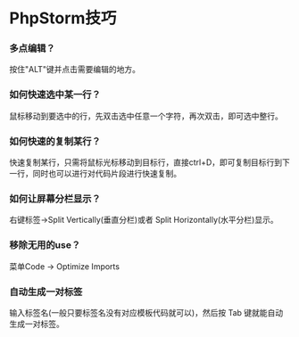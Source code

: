 # PhpStorm技巧

### 多点编辑？
按住"ALT"键并点击需要编辑的地方。

### 如何快速选中某一行？
鼠标移动到要选中的行，先双击选中任意一个字符，再次双击，即可选中整行。

### 如何快速的复制某行？
快速复制某行，只需将鼠标光标移动到目标行，直接ctrl+D，即可复制目标行到下一行，同时也可以进行对代码片段进行快速复制。

### 如何让屏幕分栏显示？
右键标签->Split Vertically(垂直分栏)或者 Split Horizontally(水平分栏)显示。

### 移除无用的use？
菜单Code -> Optimize Imports

### 自动生成一对标签
输入标签名(一般只要标签名没有对应模板代码就可以)，然后按 Tab 键就能自动生成一对标签。